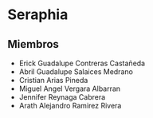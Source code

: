 # Seraphia



## Miembros
- Erick Guadalupe Contreras Castañeda 
- Abril Guadalupe Salaices Medrano
- Cristian Arias Pineda
- Miguel Angel Vergara Albarran
- Jennifer Reynaga Cabrera
- Arath Alejandro Ramirez Rivera

